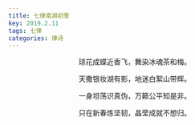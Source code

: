 ```yaml
---
title: 七律南湖初雪
key: 2019.2.11
tags: 七律
categories: 律诗
---
```


<p align="center">琼花成蝶近香飞，舞染冰魂茶和梅。
</p>
<p align="center">天撒银妆湖有影，地迷白絮山带辉。
</p>
<p align="center">一身坦荡识真伪，万籁公平知是非。
</p>
<p align="center">只在新春炼坚韧，晶莹成就不想归。
</p>
<p align="center"></br>
</p>
